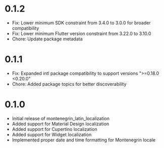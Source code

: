 # 0.1.2

- Fix: Lower minimum SDK constraint from 3.4.0 to 3.0.0 for broader compatibility
- Fix: Lower minimum Flutter version constraint from 3.22.0 to 3.10.0
- Chore: Update package metadata

# 0.1.1

- Fix: Expanded intl package compatibility to support versions ">=0.18.0 <0.20.0"
- Chore: Added package topics for better discoverability

# 0.1.0

- Initial release of montenegrin_latin_localization
- Added support for Material Design localization
- Added support for Cupertino localization
- Added support for Widget localization
- Implemented proper date and time formatting for Montenegrin locale
